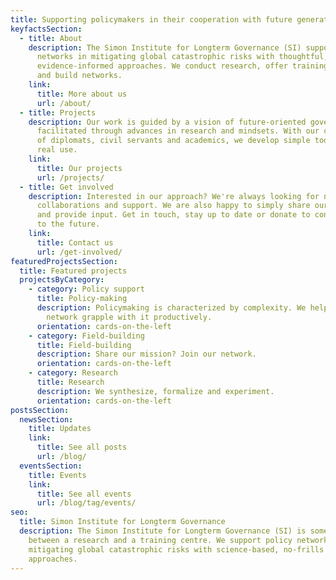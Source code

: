 ```yaml
---
title: Supporting policymakers in their cooperation with future generations.
keyfactsSection:
  - title: About
    description: The Simon Institute for Longterm Governance (SI) supports policy
      networks in mitigating global catastrophic risks with thoughtful,
      evidence-informed approaches. We conduct research, offer training programs
      and build networks.
    link:
      title: More about us
      url: /about/
  - title: Projects
    description: Our work is guided by a vision of future-oriented governance,
      facilitated through advances in research and mindsets. With our community
      of diplomats, civil servants and academics, we develop simple tools for
      real use.
    link:
      title: Our projects
      url: /projects/
  - title: Get involved
    description: Interested in our approach? We're always looking for new ideas,
      collaborations and support. We are also happy to simply share our insights
      and provide input. Get in touch, stay up to date or donate to contribute
      to the future.
    link:
      title: Contact us
      url: /get-involved/
featuredProjectsSection:
  title: Featured projects
  projectsByCategory:
    - category: Policy support
      title: Policy-making
      description: Policymaking is characterized by complexity. We help you and your
        network grapple with it productively.
      orientation: cards-on-the-left
    - category: Field-building
      title: Field-building
      description: Share our mission? Join our network.
      orientation: cards-on-the-left
    - category: Research
      title: Research
      description: We synthesize, formalize and experiment.
      orientation: cards-on-the-left
postsSection:
  newsSection:
    title: Updates
    link:
      title: See all posts
      url: /blog/
  eventsSection:
    title: Events
    link:
      title: See all events
      url: /blog/tag/events/
seo:
  title: Simon Institute for Longterm Governance
  description: The Simon Institute for Longterm Governance (SI) is somewhere
    between a research and a training centre. We support policy networks in
    mitigating global catastrophic risks with science-based, no-frills
    approaches.
---
```

